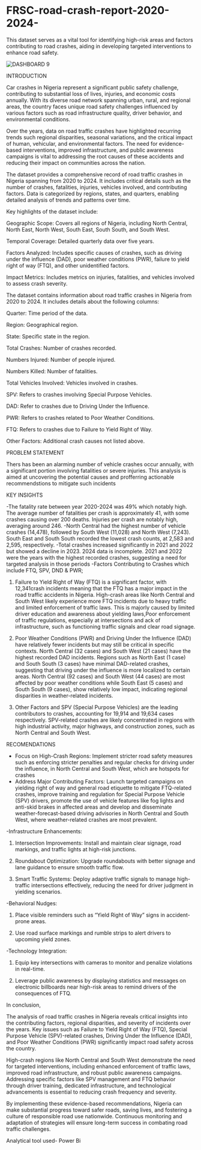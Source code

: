 # FRSC-road-crash-report-2020-2024-
This dataset serves as a vital tool for identifying high-risk areas and factors contributing to road crashes, aiding in developing targeted interventions to enhance road safety.

![DASHBOARD 9](https://github.com/user-attachments/assets/21eaab39-39c8-49a9-ae0f-8c9e55ea069f)

INTRODUCTION

Car crashes in Nigeria represent a significant public safety challenge, contributing to substantial loss of lives, injuries, and economic costs annually. With its diverse road network spanning urban, rural, and regional areas, the country faces unique road safety challenges influenced by various factors such as road infrastructure quality, driver behavior, and environmental conditions.

Over the years, data on road traffic crashes have highlighted recurring trends such regional disparities, seasonal variations, and the critical impact of human, vehicular, and environmental factors. The need for evidence-based interventions, improved infrastructure, and public awareness campaigns is vital to addressing the root causes of these accidents and reducing their impact on communities across the nation.

The dataset provides a comprehensive record of road traffic crashes in Nigeria spanning from 2020 to 2024. It includes critical details such as the number of crashes, fatalities, injuries, vehicles involved, and contributing factors. Data is categorized by regions, states, and quarters, enabling detailed analysis of trends and patterns over time.

Key highlights of the dataset include:

Geographic Scope: Covers all regions of Nigeria, including North Central, North East, North West, South East, South South, and South West.

Temporal Coverage: Detailed quarterly data over five years.

Factors Analyzed: Includes specific causes of crashes, such as driving under the influence (DAD), poor weather conditions (PWR), failure to yield right of way (FTQ), and other unidentified factors.

Impact Metrics: Includes metrics on injuries, fatalities, and vehicles involved to assess crash severity.

The dataset contains information about road traffic crashes in Nigeria from 2020 to 2024. It includes details about the following columns:

Quarter: Time period of the data.

Region: Geographical region.

State: Specific state in the region.

Total Crashes: Number of crashes recorded.

Numbers Injured: Number of people injured.

Numbers Killed: Number of fatalities.

Total Vehicles Involved: Vehicles involved in crashes.

SPV: Refers to crashes involving Special Purpose Vehicles.

DAD: Refer to crashes due to Driving Under the Influence.

PWR: Refers to crashes related to Poor Weather Conditions.

FTQ: Refers to crashes due to Failure to Yield Right of Way.

Other Factors: Additional crash causes not listed above.

PROBLEM STATEMENT

Thers has been an alarming number of vehicle crashes occur annually, with a significant portion involving fatalities or severe injuries. This analysis is aimed at uncovering the potential causes and profferring actionable recommendstions to mitigate such incidents

KEY INSIGHTS

-The fatality rate between year 2020-2024 was 49% which notably high. The average number of fatalities per crash is approximately 41, with some crashes causing over 200 deaths. Injuries per crash are notably high, averaging around 246.
-North Central had the highest number of vehicle crashes (14,478), followed by South West (11,028) and North West (7,243). South East and South South recorded the lowest crash counts, at 2,583 and 2,595, respectively.
-Total crashes increased significantly in 2021 and 2022 but showed a decline in 2023. 2024 data is incomplete. 2021 and 2022 were the years with the highest recorded crashes, suggesting a need for targeted analysis in those periods
-Factors Contributing to Crashes which include FTQ, SPV, DND & PWR;

1) Failure to Yield Right of Way (FTQ) is a significant factor, with 12,341crash incidents meaning that the FTQ has a major impact in the road traffic accidents in Nigeria. High-crash areas like North Central and South West likely experience more FTQ incidents due to heavy traffic and limited enforcement of traffic laws. This is majorly caused by limited driver education and awareness about yielding laws,Poor enforcement of traffic regulations, especially at intersections and ack of infrastructure, such as functioning traffic signals and clear road signage.

2) Poor Weather Conditions (PWR) and Driving Under the Influence (DAD) have relatively fewer incidents but may still be critical in specific contexts. North Central (32 cases) and South West (21 cases) have the highest recorded DAD incidents. Regions such as North East (1 case) and South South (3 cases) have minimal DAD-related crashes, suggesting that driving under the influence is more localized to certain areas. North Central (92 cases) and South West (44 cases) are most affected by poor weather conditions while South East (5 cases) and South South (9 cases), show relatively low impact, indicating regional disparities in weather-related incidents.

3) Other Factors and SPV (Special Purpose Vehicles) are the leading contributors to crashes, accounting for 19,914 and 19,634 cases respectively. SPV-related crashes are likely concentrated in regions with high industrial activity, major highways, and construction zones, such as North Central and South West.

RECOMENDATIONS

- Focus on High-Crash Regions: Implement stricter road safety measures such as enforcing stricter penalties and regular checks for driving under the influence, in North Central and South West, which are hotspots for crashes
- Address Major Contributing Factors: Launch targeted campaigns on yielding right of way and general road etiquette to mitigate FTQ-related crashes, improve training and regulation for Special Purpose Vehicle (SPV) drivers, promote the use of vehicle features like fog lights and anti-skid brakes in affected areas and develop and disseminate weather-forecast-based driving advisories in North Central and South West, where weather-related crashes are most prevalent.

-Infrastructure Enhancements:

1) Intersection Improvements: Install and maintain clear signage, road markings, and traffic lights at high-risk junctions.

2) Roundabout Optimization: Upgrade roundabouts with better signage and lane guidance to ensure smooth traffic flow.

3) Smart Traffic Systems: Deploy adaptive traffic signals to manage high-traffic intersections effectively, reducing the need for driver judgment in yielding scenarios.

-Behavioral Nudges:

1) Place visible reminders such as “Yield Right of Way” signs in accident-prone areas.

2) Use road surface markings and rumble strips to alert drivers to upcoming yield zones.

-Technology Integration:

1) Equip key intersections with cameras to monitor and penalize violations in real-time.

2) Leverage public awareness by displaying statistics and messages on electronic billboards near high-risk areas to remind drivers of the consequences of FTQ.

In conclusion, 

The analysis of road traffic crashes in Nigeria reveals critical insights into the contributing factors, regional disparities, and severity of incidents over the years. Key issues such as Failure to Yield Right of Way (FTQ), Special Purpose Vehicle (SPV)-related crashes, Driving Under the Influence (DAD), and Poor Weather Conditions (PWR) significantly impact road safety across the country.

High-crash regions like North Central and South West demonstrate the need for targeted interventions, including enhanced enforcement of traffic laws, improved road infrastructure, and robust public awareness campaigns. Addressing specific factors like SPV management and FTQ behavior through driver training, dedicated infrastructure, and technological advancements is essential to reducing crash frequency and severity.

By implementing these evidence-based recommendations, Nigeria can make substantial progress toward safer roads, saving lives, and fostering a culture of responsible road use nationwide. Continuous monitoring and adaptation of strategies will ensure long-term success in combating road traffic challenges.

Analytical tool used- Power Bi

